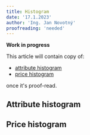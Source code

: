 ```yaml
---
title: Histogram
date: '17.1.2023'
author: 'Ing. Jan Novotný'
proofreading: 'needed'
---
```


**Work in progress**

This article will contain copy of:

- [attribute histogram](https://evitadb.io/research/assignment/querying/query_language#attribute-histogram)
- [price histogram](https://evitadb.io/research/assignment/querying/query_language#price-histogram)

once it's proof-read.

## Attribute histogram
## Price histogram